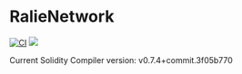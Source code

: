 # RalieNetwork
 
 [![CI](https://github.com/Ralie-Network/ralie-token/actions/workflows/main.yml/badge.svg)](https://github.com/Ralie-Network/ralie-token/actions/workflows/main.yml)
  <a href="https://github.com/Ralie-Network/ralie-token/blob/main/LICENSE"><img src="https://img.shields.io/github/license/Ralie-Network/ralie-token" /></a>
 
 Current Solidity Compiler version: v0.7.4+commit.3f05b770
 
